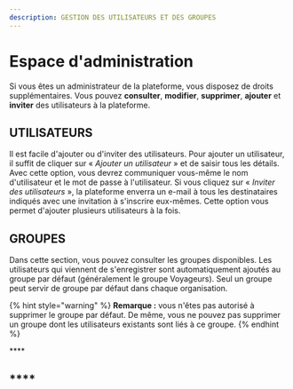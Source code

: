```yaml
---
description: GESTION DES UTILISATEURS ET DES GROUPES
---
```


# Espace d'administration

Si vous êtes un administrateur de la plateforme, vous disposez de droits supplémentaires. Vous pouvez **consulter**, **modifier**, **supprimer**, **ajouter** et **inviter** des utilisateurs à la plateforme.

## UTILISATEURS

Il est facile d'ajouter ou d'inviter des utilisateurs. Pour ajouter un utilisateur, il suffit de cliquer sur « _Ajouter un utilisateur_ » et de saisir tous les détails. Avec cette option, vous devrez communiquer vous-même le nom d'utilisateur et le mot de passe à l'utilisateur. Si vous cliquez sur « _Inviter des utilisateurs_ », la plateforme enverra un e-mail à tous les destinataires indiqués avec une invitation à s'inscrire eux-mêmes. Cette option vous permet d'ajouter plusieurs utilisateurs à la fois.

## **GROUPES**

Dans cette section, vous pouvez consulter les groupes disponibles. Les utilisateurs qui viennent de s'enregistrer sont automatiquement ajoutés au groupe par défaut \(généralement le groupe Voyageurs\). Seul un groupe peut servir de groupe par défaut dans chaque organisation.

{% hint style="warning" %}
**Remarque :** vous n'êtes pas autorisé à supprimer le groupe par défaut. De même, vous ne pouvez pas supprimer un groupe dont les utilisateurs existants sont liés à ce groupe.
{% endhint %}

\*\*\*\*

## \*\*\*\*

